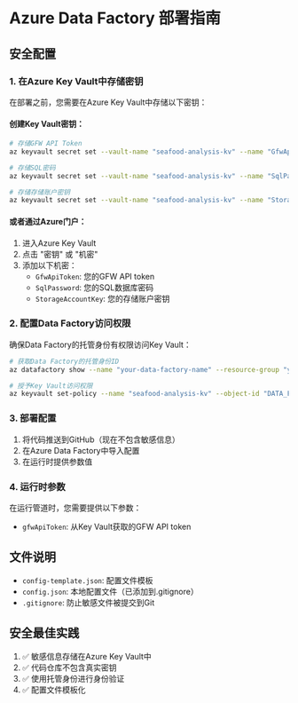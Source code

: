 # Azure Data Factory 部署指南

## 安全配置

### 1. 在Azure Key Vault中存储密钥

在部署之前，您需要在Azure Key Vault中存储以下密钥：

#### 创建Key Vault密钥：
```bash
# 存储GFW API Token
az keyvault secret set --vault-name "seafood-analysis-kv" --name "GfwApiToken" --value "YOUR_ACTUAL_GFW_API_TOKEN"

# 存储SQL密码
az keyvault secret set --vault-name "seafood-analysis-kv" --name "SqlPassword" --value "YOUR_ACTUAL_SQL_PASSWORD"

# 存储存储账户密钥
az keyvault secret set --vault-name "seafood-analysis-kv" --name "StorageAccountKey" --value "YOUR_ACTUAL_STORAGE_ACCOUNT_KEY"
```

#### 或者通过Azure门户：
1. 进入Azure Key Vault
2. 点击 "密钥" 或 "机密"
3. 添加以下机密：
   - `GfwApiToken`: 您的GFW API token
   - `SqlPassword`: 您的SQL数据库密码
   - `StorageAccountKey`: 您的存储账户密钥

### 2. 配置Data Factory访问权限

确保Data Factory的托管身份有权限访问Key Vault：

```bash
# 获取Data Factory的托管身份ID
az datafactory show --name "your-data-factory-name" --resource-group "your-resource-group" --query "identity.principalId" -o tsv

# 授予Key Vault访问权限
az keyvault set-policy --name "seafood-analysis-kv" --object-id "DATA_FACTORY_PRINCIPAL_ID" --secret-permissions get list
```

### 3. 部署配置

1. 将代码推送到GitHub（现在不包含敏感信息）
2. 在Azure Data Factory中导入配置
3. 在运行时提供参数值

### 4. 运行时参数

在运行管道时，您需要提供以下参数：
- `gfwApiToken`: 从Key Vault获取的GFW API token

## 文件说明

- `config-template.json`: 配置文件模板
- `config.json`: 本地配置文件（已添加到.gitignore）
- `.gitignore`: 防止敏感文件被提交到Git

## 安全最佳实践

1. ✅ 敏感信息存储在Azure Key Vault中
2. ✅ 代码仓库不包含真实密钥
3. ✅ 使用托管身份进行身份验证
4. ✅ 配置文件模板化
